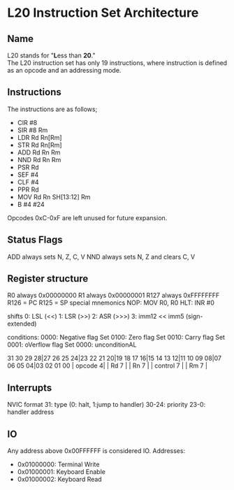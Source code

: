# L20 Instruction Set Architecture

## Name

L20 stands for "**L**ess than **20**."  
The L20 instruction set has only 19 instructions, where instruction is defined as an opcode and an addressing mode.  

## Instructions

The instructions are as follows;
- CIR #8
- SIR #8 Rm            
- LDR Rd Rn\[Rm\]
- STR Rd Rn\[Rm\]
- ADD Rd Rn Rm
- NND Rd Rn Rm
- PSR Rd
- SEF #4
- CLF #4
- PPR Rd
- MOV Rd Rn SH[13:12] Rm
- B #4 #24

Opcodes 0xC-0xF are left unused for future expansion.

## Status Flags

ADD always sets N, Z, C, V
NND always sets N, Z and clears C, V

## Register structure

R0 always 0x00000000
R1 always 0x00000001
R127 always 0xFFFFFFFF
R126 = PC
R125 = SP
special mnemonics
NOP: MOV R0, R0
HLT: INR #0

shifts
0: LSL (<<)
1: LSR (>>)
2: ASR (>>>)
3: imm12 << imm5 (sign-extended)

conditions:
0000: Negative flag Set
0100: Zero flag Set
0010: Carry flag Set
0001: oVerflow flag Set
0000: unconditionAL

31 30 29 28|27 26 25 24|23 22 21 20|19 18 17 16|15 14 13 12|11 10 09 08|07 06 05 04|03 02 01 00
| opcode 4| |       Rd 7       | |       Rn 7       | |     control 7    | |       Rm 7       |

## Interrupts

NVIC format
31: type (0: halt, 1:jump to handler)
30-24: priority
23-0: handler address

## IO
Any address above 0x00FFFFFF is considered IO.
Addresses:
- 0x01000000: Terminal Write
- 0x01000001: Keyboard Enable
- 0x01000002: Keyboard Read
